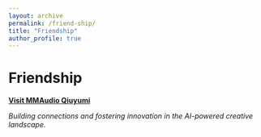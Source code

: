 ```yaml
---
layout: archive
permalink: /friend-ship/
title: "Friendship"
author_profile: true
---
```


# Friendship
**[Visit MMAudio Qiuyumi](https://www.qiuyumi.com/whois/?domain=mmaudio.me)**


*Building connections and fostering innovation in the AI-powered creative landscape.* 
